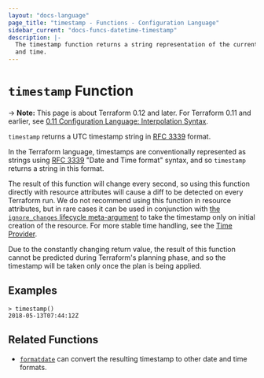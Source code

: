```yaml
---
layout: "docs-language"
page_title: "timestamp - Functions - Configuration Language"
sidebar_current: "docs-funcs-datetime-timestamp"
description: |-
  The timestamp function returns a string representation of the current date
  and time.
---
```


# `timestamp` Function

-> **Note:** This page is about Terraform 0.12 and later. For Terraform 0.11 and
earlier, see
[0.11 Configuration Language: Interpolation Syntax](../../configuration-0-11/interpolation.html).

`timestamp` returns a UTC timestamp string in [RFC 3339](https://tools.ietf.org/html/rfc3339) format.

In the Terraform language, timestamps are conventionally represented as
strings using [RFC 3339](https://tools.ietf.org/html/rfc3339)
"Date and Time format" syntax, and so `timestamp` returns a string
in this format.

The result of this function will change every second, so using this function
directly with resource attributes will cause a diff to be detected on every
Terraform run. We do not recommend using this function in resource attributes,
but in rare cases it can be used in conjunction with
[the `ignore_changes` lifecycle meta-argument](../resources.html#ignore_changes)
to take the timestamp only on initial creation of the resource. For more stable
time handling, see the [Time Provider](https://registry.terraform.io/providers/hashicorp/time/).

Due to the constantly changing return value, the result of this function cannot
be predicted during Terraform's planning phase, and so the timestamp will be
taken only once the plan is being applied.

## Examples

```
> timestamp()
2018-05-13T07:44:12Z
```

## Related Functions

* [`formatdate`](./formatdate.html) can convert the resulting timestamp to
  other date and time formats.
